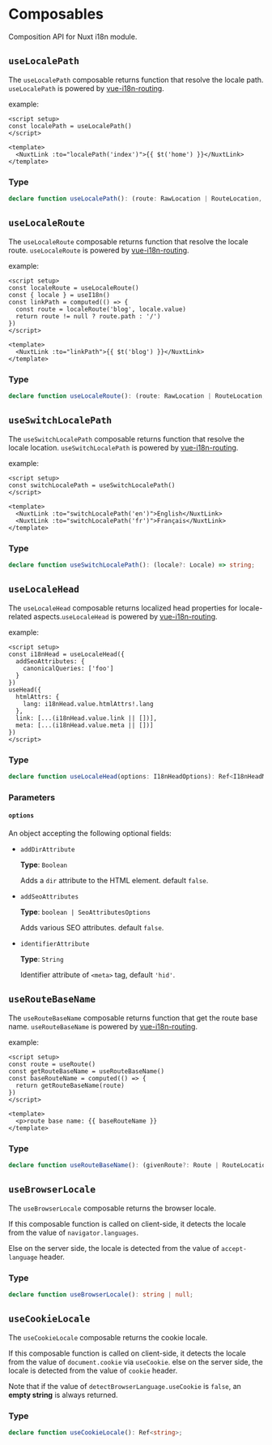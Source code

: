 # Composables

Composition API for Nuxt i18n module.

## `useLocalePath`

The `useLocalePath` composable returns function that resolve the locale path. `useLocalePath` is powered by [vue-i18n-routing](https://github.com/intlify/routing/tree/main/packages/vue-i18n-routing). 

example:
```vue
<script setup>
const localePath = useLocalePath()
</script>

<template>
  <NuxtLink :to="localePath('index')">{{ $t('home') }}</NuxtLink>
</template>
```

### Type

```ts
declare function useLocalePath(): (route: RawLocation | RouteLocation, locale?: Locale) => string;
```

## `useLocaleRoute`

The `useLocaleRoute` composable returns function that resolve the locale route.  `useLocaleRoute` is powered by [vue-i18n-routing](https://github.com/intlify/routing/tree/main/packages/vue-i18n-routing). 

example:
```vue
<script setup>
const localeRoute = useLocaleRoute()
const { locale } = useI18n()
const linkPath = computed(() => {
  const route = localeRoute('blog', locale.value)
  return route != null ? route.path : '/')
})
</script>

<template>
  <NuxtLink :to="linkPath">{{ $t('blog') }}</NuxtLink>
</template>
```

### Type

```ts
declare function useLocaleRoute(): (route: RawLocation | RouteLocation, locale?: Locale) => Route | RouteLocation & { href: string; } | undefined;
```

## `useSwitchLocalePath`

The `useSwitchLocalePath` composable returns function that resolve the locale location. `useSwitchLocalePath` is powered by [vue-i18n-routing](https://github.com/intlify/routing/tree/main/packages/vue-i18n-routing). 

example:
```vue
<script setup>
const switchLocalePath = useSwitchLocalePath()
</script>

<template>
  <NuxtLink :to="switchLocalePath('en')">English</NuxtLink>
  <NuxtLink :to="switchLocalePath('fr')">Français</NuxtLink>
</template>
```

### Type

```ts
declare function useSwitchLocalePath(): (locale?: Locale) => string;
```

## `useLocaleHead`

The `useLocaleHead` composable returns localized head properties for locale-related aspects.`useLocaleHead` is powered by [vue-i18n-routing](https://github.com/intlify/routing/tree/main/packages/vue-i18n-routing).

example:
```vue
<script setup>
const i18nHead = useLocaleHead({
  addSeoAttributes: {
    canonicalQueries: ['foo']
  }
})
useHead({
  htmlAttrs: {
    lang: i18nHead.value.htmlAttrs!.lang
  },
  link: [...(i18nHead.value.link || [])],
  meta: [...(i18nHead.value.meta || [])]
})
</script>
```

### Type

```ts
declare function useLocaleHead(options: I18nHeadOptions): Ref<I18nHeadMetaInfo>;
```

### Parameters

#### `options`

An object accepting the following optional fields:

- `addDirAttribute`

  **Type**: `Boolean`

  Adds a `dir` attribute to the HTML element. default `false`.

- `addSeoAttributes`

  **Type**: `boolean | SeoAttributesOptions`

  Adds various SEO attributes. default `false`.

- `identifierAttribute`

  **Type**: `String`

  Identifier attribute of `<meta>` tag, default `'hid'`.


## `useRouteBaseName`

The `useRouteBaseName` composable returns function that get the route base name.  `useRouteBaseName` is powered by [vue-i18n-routing](https://github.com/intlify/routing/tree/main/packages/vue-i18n-routing).

example:
```vue
<script setup>
const route = useRoute()
const getRouteBaseName = useRouteBaseName()
const baseRouteName = computed(() => {
  return getRouteBaseName(route)
})
</script>

<template>
  <p>route base name: {{ baseRouteName }}
</template>
```

### Type

```ts
declare function useRouteBaseName(): (givenRoute?: Route | RouteLocationNormalizedLoaded) => string | undefined;
```

## `useBrowserLocale`

The `useBrowserLocale` composable returns the browser locale.

If this composable function is called on client-side, it detects the locale from the value of `navigator.languages`.

Else on the server side, the locale is detected from the value of `accept-language` header.

### Type

```ts
declare function useBrowserLocale(): string | null;
```

## `useCookieLocale`

The `useCookieLocale` composable returns the cookie locale.

If this composable function is called on client-side, it detects the locale from the value of `document.cookie` via `useCookie`. else on the server side, the locale is detected from the value of `cookie` header.

Note that if the value of `detectBrowserLanguage.useCookie` is `false`, an **empty string** is always returned.

### Type

```ts
declare function useCookieLocale(): Ref<string>;
```
